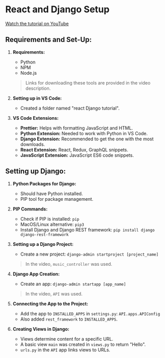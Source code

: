 # React and Django Setup

[Watch the tutorial on YouTube](https://www.youtube.com/watch?v=JD-age0BPVo)

## Requirements and Set-Up:
1. **Requirements:** 
   - Python
   - NPM
   - Node.js 
   > Links for downloading these tools are provided in the video description.

2. **Setting up in VS Code:** 
   - Created a folder named "react Django tutorial".

3. **VS Code Extensions:**
   - **Prettier:** Helps with formatting JavaScript and HTML.
   - **Python Extension:** Needed to work with Python in VS Code.
   - **Django Extension:** Recommended to get the one with the most downloads.
   - **React Extension:** React, Redux, GraphQL snippets.
   - **JavaScript Extension:** JavaScript ES6 code snippets.

## Setting up Django:
1. **Python Packages for Django:** 
   - Should have Python installed.
   - PIP tool for package management.

2. **PIP Commands:**
   - Check if PIP is installed: `pip`
   - MacOS/Linux alternative: `pip3`
   - Install Django and Django REST framework: `pip install django django-rest-framework`

3. **Setting up a Django Project:** 
   - Create a new project: `django-admin startproject [project_name]`
   > In the video, `music_controller` was used.

4. **Django App Creation:** 
   - Create an app: `django-admin startapp [app_name]`
   > In the video, `API` was used.

5. **Connecting the App to the Project:** 
   - Add the app to `INSTALLED_APPS` in `settings.py`: `API.apps.APIConfig`
   - Also added `rest_framework` to `INSTALLED_APPS`.

6. **Creating Views in Django:** 
   - Views determine content for a specific URL.
   - A basic view `main` was created in `views.py` to return "Hello".
   - `urls.py` in the `API` app links views to URLs.
